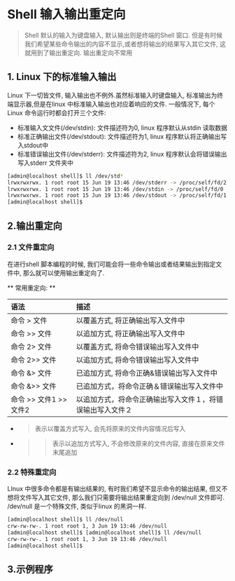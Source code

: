 # Shell 输入输出重定向

> Shell 默认的输入为键盘输入, 默认输出则是终端的Shell 窗口. 但是有时候我们希望某些命令输出的内容不显示,或者想将输出的结果写入其它文件, 这就用到了输出重定向. 输出重定向不常用

## 1. Linux 下的标准输入输出

Linux 下一切皆文件, 输入输出也不例外.虽然标准输入时键盘输入, 标准输出为终端显示器,但是在linux 中标准输入输出也对应着响应的文件. 一般情况下, 每个Linux 命令运行时都会打开三个文件:

* 标准输入文文件\(/dev/stdin\): 文件描述符为0, linux 程序默认从stdin 读取数据
* 标准正确输出文件\(/dev/stdout\): 文件描述符为1, linux 程序默认将正确输出写入stdout中
* 标准错误输出文件\(/dev/stderr\): 文件描述符为2, linux 程序默认会将错误输出写入stderr 文件夹中

```bash
[admin@localhost shell]$ ll /dev/std*
lrwxrwxrwx. 1 root root 15 Jun 19 13:46 /dev/stderr -> /proc/self/fd/2
lrwxrwxrwx. 1 root root 15 Jun 19 13:46 /dev/stdin -> /proc/self/fd/0
lrwxrwxrwx. 1 root root 15 Jun 19 13:46 /dev/stdout -> /proc/self/fd/1
[admin@localhost shell]$
```

## 2.输出重定向

### 2.1 文件重定向
在进行shell 脚本编程的时候, 我们可能会将一些命令输出或者结果输出到指定文件中, 那么就可以使用输出重定向了.

** 常用重定向: **

| 语法 | 描述 |
| :--- | :--- |
| 命令 > 文件 | 以覆盖方式, 将正确输出写入文件中 |
| 命令 >> 文件 | 以追加方式, 将正确输出写入文件中 |
| 命令 2> 文件 | 以覆盖方式, 将命令错误输出写入文件中 |
| 命令 2>> 文件 | 以追加方式, 将命令错误输出写入文件中 |
| 命令 &> 文件 | 已追加方式, 将命令正确&错误输出写入文件中 |
| 命令 &>> 文件 | 已追加方式，将命令正确＆错误输出写入文件中 |
| 命令 >> 文件1 >> 文件2 | 以追加方式，将命令正确输出写入文件１，将错误输出写入文件２ |

* >  表示以覆盖方式写入, 会先将原来的文件内容情况后写入
* >> 表示以追加方式写入, 不会修改原来的文件内容, 直接在原来文件末尾追加

### 2.2 特殊重定向
LInux 中很多命令都是有输出结果的, 有时我们希望不显示命令的输出结果, 但又不想将文件写入其它文件, 那么我们只需要将输出结果重定向到 /dev/null 文件即可. /dev/null 是一个特殊文件, 类似于linux 的黑洞一样.

```bash
[admin@localhost shell]$ ll /dev/null 
crw-rw-rw-. 1 root root 1, 3 Jun 19 13:46 /dev/null
[admin@localhost shell]$ [admin@localhost shell]$ ll /dev/null 
crw-rw-rw-. 1 root root 1, 3 Jun 19 13:46 /dev/null
[admin@localhost shell]$ 
```

## 3.示例程序














































